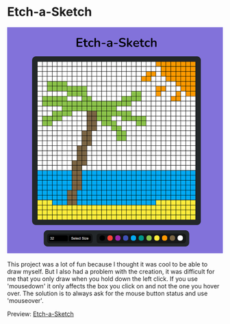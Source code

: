 # Etch-a-Sketch

![Etch-a-Sketch Image](./image.png)

This project was a lot of fun because I thought it was cool to be able to draw myself. But I also had a problem with the creation, it was difficult for me that you only draw when you hold down the left click. If you use 'mousedown' it only affects the box you click on and not the one you hover over. The solution is to always ask for the mouse button status and use 'mouseover'.

Preview: [Etch-a-Sketch](https://lordofghost.github.io/Etch-a-Sketch/)
